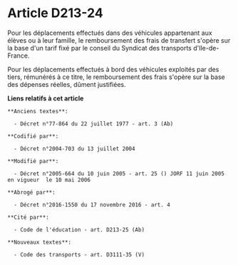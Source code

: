 # Article D213-24

Pour les déplacements effectués dans des véhicules appartenant aux élèves ou à leur famille, le remboursement des frais de
transfert s'opère sur la base d'un tarif fixé par le conseil du Syndicat des transports d'Ile-de-France.

Pour les déplacements effectués à bord des véhicules exploités par des tiers, rémunérés à ce titre, le remboursement des
frais s'opère sur la base des dépenses réelles, dûment justifiées.

**Liens relatifs à cet article**

	**Anciens textes**:

	  - Décret n°77-864 du 22 juillet 1977 - art. 3 (Ab)

	**Codifié par**:

	  - Décret n°2004-703 du 13 juillet 2004

	**Modifié par**:

	  - Décret n°2005-664 du 10 juin 2005 - art. 25 () JORF 11 juin 2005 en vigueur  le 10 mai 2006

	**Abrogé par**:

	  - Décret n°2016-1550 du 17 novembre 2016 - art. 4

	**Cité par**:

	  - Code de l'éducation - art. D213-25 (Ab)

	**Nouveaux textes**:

	  - Code des transports - art. D3111-35 (V)

